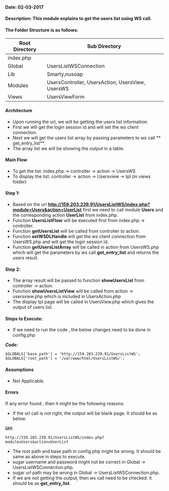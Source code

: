 #### Date: 02-03-2017
#### Description: This module explains to get the users list using WS call.

#### The Folder Structure is as follows:

 Root Directory | Sub Directory 
------------ | -------------
index.php | 
Global | UsersListWSConnection
Lib | Smarty,nusoap
Modules | UsersController, UsersAction, UsersView, UsersWS
Views | UsersViewForm

#### Architecture

- Upon running the url, we will be getting the users list information.
- First we will get the login session id and will set the ws client connection.
- Next we will get the users list array by passing parameters to ws call ** get_entry_list**.
- The array list we will be showing the output in a table.


#### Main Flow

- To get the list: index.php -> controller -> action -> UsersWS
- To display the list: controller -> action -> Usersview -> tpl (in views folder)

#### Step 1: 

- Based on the url **http://159.203.239.91/UsersListWS/index.php?module=Users&action=UserList** first we need to call module **Users** and the corresponding action **UserList** from index.php. 
- Function **UsersListFlow** will be executed first from index.php -> controller.
- Function **getUsersList** will be called from controller to action.
- Function **setWSDLHandle** will get the ws client connection from UsersWS.php and will get the login session id.
- Function **getUsersListArray** will be called in action from UsersWS.php which will get the parameters by ws call **get_entry_list** and returns the users result.

#### Step 2:

- The array result will be passed to function **showUsersList** from controller -> action.
- Function **showUsersListView** will be called from action -> usersview.php which is included in UsersAction.php
- The display tpl page will be called in UsersView.php which gives the output of users list. 

#### Steps to Execute:

- If we need to run the code , the below changes need to be done in config.php

 **_Code:_**
	
```
$GLOBALS['base_path'] = 'http://159.203.239.91/UsersListWS';
$GLOBALS['root_path'] = '/var/www/html/UsersListWS/';
```


#### Assumptions

- Not Applicable.

#### Errors

If any error found , then it might be the following reasons.

- If the url call is not right, the output will be blank page. It should be as below.

**_Url:_**
	
```
http://159.203.239.91/UsersListWS/index.php?module=Users&action=UserList
```
- The root path and base path in config.php might be wrong. It should be same as above in steps to execute.
- sugar username and password might not be correct in Global -> UsersListWSConnection.php.
- sugar url path may be wrong in Global -> UsersListWSConnection.php.
- If we are not getting the output, then ws call need to be checked. it should be as **get_entry_list**.


